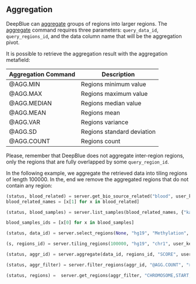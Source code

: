 ## Aggregation

DeepBlue can [aggregate](http://deepblue.mpi-inf.mpg.de/api.php#api-aggregate) groups of regions into larger regions.
The [aggregate](http://deepblue.mpi-inf.mpg.de/api.php#api-aggregate) command requires three parameters: `query_data_id`, `query_regions_id`, and the data column name that will be the aggregation pivot.

It is possible to retrieve the aggregation result with the aggregation metafield:

| Aggregation Command | Description                |
|---------------------|----------------------------|
| @AGG.MIN            | Regions minimum value      |
| @AGG.MAX            | Regions maximum value      |
| @AGG.MEDIAN         | Regions median value       |
| @AGG.MEAN           | Regions mean               |
| @AGG.VAR            | Regions variance           |
| @AGG.SD             | Regions standard deviation |
| @AGG.COUNT          | Regions count              |

Please, remember that DeepBlue does not aggregate inter-region regions, only the regions that are fully overlapped by some `query_region_id`.

In the following example, we aggregate the retrieved data into tiling regions of length 100000.
In the, end we remove the aggregated regions that do not contain any region:

```python
(status, blood_related) = server.get_bio_source_related("blood", user_key)
blood_related_names = [x[1] for x in blood_related]

(status, blood_samples) = server.list_samples(blood_related_names, {"karyotype":"cancer"}, user_key)

blood_samples_ids = [x[0] for x in blood_samples]

(status, data_id) = server.select_regions(None, "hg19", "Methylation", blood_samples_ids, None, None, "chr1", None, None, user_key)

(s, regions_id) = server.tiling_regions(100000, "hg19", "chr1", user_key)

(status, aggr_id) = server.aggregate(data_id, regions_id, "SCORE", user_key)

(status, aggr_filter) = server.filter_regions(aggr_id, "@AGG.COUNT", ">", "0", "integer", user_key)

(status, regions) =  server.get_regions(aggr_filter, "CHROMOSOME,START,END,@AGG.MIN,@AGG.MAX,@AGG.MEDIAN,@AGG.MEAN,@AGG.SD,@AGG.COUNT", user_key)
```
